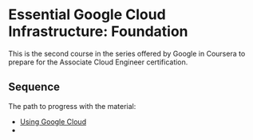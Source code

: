 # Essential Google Cloud Infrastructure: Foundation

This is the second course in the series offered by Google in Coursera to prepare for the Associate Cloud Engineer certification.


## Sequence

The path to progress with the material:
- <a href="using-gcloud.md">Using Google Cloud</a>
- 